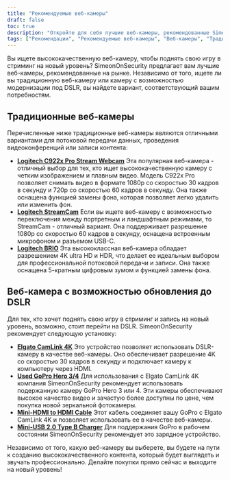 ```yaml
---
title: "Рекомендуемые веб-камеры"
draft: false
toc: true
description: "Откройте для себя лучшие веб-камеры, рекомендованные SimeonOnSecurity для всех ваших потребностей в потоковом вещании. Выбирайте традиционные веб-камеры, такие как Logitech C922x Pro Stream Webcam, Logitech StreamCam и Logitech BRIO, или веб-камеру с возможностью модернизации под DSLR, используя Elgato CamLink 4K с подержанной GoPro Hero 3 4, кабель Mini-HDMI-HDMI и зарядное устройство Mini-USB 2.0 Type B. Покупайте сейчас лучшие веб-камеры на рынке."
tags: ["Рекомендации", "Рекомендуемые веб-камеры", "Веб-камеры", "Традиционные веб-камеры", "Веб-камера с возможностью модернизации DSLR", "Веб-камера Logitech C922x Pro Stream", "Logitech StreamCam", "Logitech BRIO", "Elgato CamLink 4K", "Go Pro Hero 3 4", "Кабель Mini-HDMI - HDMI", "Зарядное устройство Mini-USB 2.0 тип B"]
---
```

 Вы ищете высококачественную веб-камеру, чтобы поднять свою игру в стриминг на новый уровень? SimeonOnSecurity предлагает вам лучшие веб-камеры, рекомендованные на рынке. Независимо от того, ищете ли вы традиционную веб-камеру или камеру с возможностью модернизации под DSLR, вы найдете вариант, соответствующий вашим потребностям.

## Традиционные веб-камеры

Перечисленные ниже традиционные веб-камеры являются отличными вариантами для потоковой передачи данных, проведения видеоконференций или записи контента:

- [**Logitech C922x Pro Stream Webcam**](https://amzn.to/37P4FMN) Эта популярная веб-камера - отличный выбор для тех, кто ищет высококачественную камеру с четким изображением и плавным видео. Модель C922x Pro позволяет снимать видео в формате 1080p со скоростью 30 кадров в секунду и 720p со скоростью 60 кадров в секунду. Она также оснащена функцией замены фона, которая позволяет легко удалить или изменить фон.
- [**Logitech StreamCam**](https://amzn.to/2SQUWAA) Если вы ищете веб-камеру с возможностью переключения между портретным и ландшафтным режимами, то StreamCam - отличный вариант. Она поддерживает разрешение 1080p со скоростью 60 кадров в секунду, оснащена встроенным микрофоном и разъемом USB-C.
- [**Logitech BRIO**](https://amzn.to/2uQPjcn) Эта высококлассная веб-камера обладает разрешением 4K ultra HD и HDR, что делает ее идеальным выбором для профессиональной потоковой передачи и записи. Она также оснащена 5-кратным цифровым зумом и функцией замены фона.

## Веб-камера с возможностью обновления до DSLR

Для тех, кто хочет поднять свою игру в стриминг и запись на новый уровень, возможно, стоит перейти на DSLR. SimeonOnSecurity рекомендует следующую установку:

- [**Elgato CamLink 4K**](https://amzn.to/3oFugAi) Это устройство позволяет использовать DSLR-камеру в качестве веб-камеры. Оно обеспечивает разрешение 4K со скоростью 30 кадров в секунду и подключает камеру к компьютеру через HDMI.
- [**Used GoPro Hero 3/4**](https://www.ebay.com/sch/i.html?_nkw=Used+GoPro+HERO+4+Black+Edition) Для использования с Elgato CamLink 4K компания SimeonOnSecurity рекомендует использовать подержанную камеру GoPro Hero 3 или 4. Эти камеры обеспечивают высокое качество видео и зачастую более доступны по цене, чем покупка новой зеркальной фотокамеры.
- [**Mini-HDMI to HDMI Cable**](https://amzn.to/2N1AL2J) Этот кабель соединяет вашу GoPro с Elgato CamLink 4K и позволяет использовать ее в качестве веб-камеры.
- [**Mini-USB 2.0 Type B Charger**](https://amzn.to/2XyN5t5) Для поддержания GoPro в рабочем состоянии SimeonOnSecurity рекомендует это зарядное устройство.

Независимо от того, какую веб-камеру вы выберете, вы будете на пути к созданию высококачественного контента, который будет выглядеть и звучать профессионально. Делайте покупки прямо сейчас и выходите на новый уровень!

